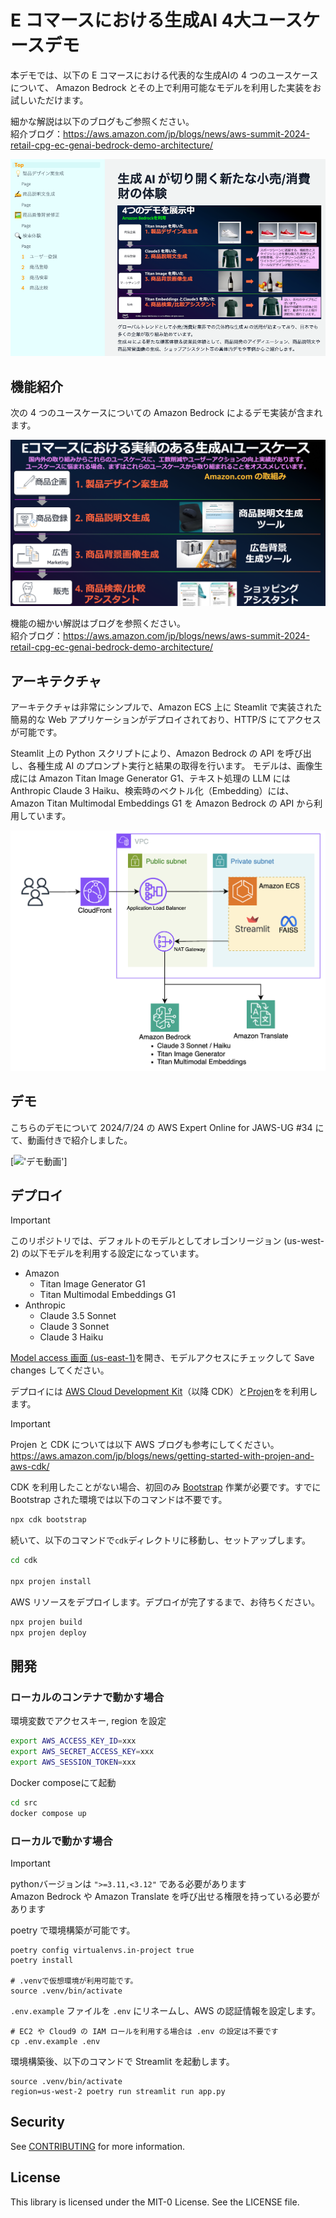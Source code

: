 # E コマースにおける生成AI 4大ユースケースデモ

本デモでは、以下の E コマースにおける代表的な生成AIの 4 つのユースケースについて、 Amazon Bedrock とその上で利用可能なモデルを利用した実装をお試しいただけます。

細かな解説は以下のブログもご参照ください。  
紹介ブログ：https://aws.amazon.com/jp/blogs/news/aws-summit-2024-retail-cpg-ec-genai-bedrock-demo-architecture/

![alt text](./img/streamlit-image.png)


## 機能紹介
次の 4 つのユースケースについての Amazon Bedrock によるデモ実装が含まれます。  

![alt text](img/usecase.png)

機能の細かい解説はブログを参照ください。  
紹介ブログ：https://aws.amazon.com/jp/blogs/news/aws-summit-2024-retail-cpg-ec-genai-bedrock-demo-architecture/

## アーキテクチャ
アーキテクチャは非常にシンプルで、Amazon ECS 上に Steamlit で実装された簡易的な Web アプリケーションがデプロイされており、HTTP/S にてアクセスが可能です。

Steamlit 上の Python スクリプトにより、Amazon Bedrock の API を呼び出し、各種生成 AI のプロンプト実行と結果の取得を行います。
モデルは、画像生成には Amazon Titan Image Generator G1、テキスト処理の LLM には Anthropic Claude 3 Haiku、検索時のベクトル化（Embedding）には、 Amazon Titan Multimodal Embeddings G1 を Amazon Bedrock の API から利用しています。

![picture 1](./img/Architecture.png)  

## デモ
こちらのデモについて 2024/7/24 の AWS Expert Online  for JAWS-UG #34 にて、動画付きで紹介しました。  

[!['デモ動画'](https://youtu.be/6Ud6GgnrU6o?t=840)]

## デプロイ
> [!IMPORTANT]  
> このリポジトリでは、デフォルトのモデルとしてオレゴンリージョン (us-west-2) の以下モデルを利用する設定になっています。  
> - Amazon
>   - Titan Image Generator G1
>   - Titan Multimodal Embeddings G1
> - Anthropic 
>   - Claude 3.5 Sonnet
>   - Claude 3 Sonnet
>   - Claude 3 Haiku  
> 
> [Model access 画面 (us-east-1)](https://us-west-2.console.aws.amazon.com/bedrock/home?region=us-west-2#/modelaccess)を開き、モデルアクセスにチェックして Save changes してください。


デプロイには [AWS Cloud Development Kit](https://aws.amazon.com/jp/cdk/)（以降 CDK）と[Projen](https://github.com/projen/projen)をを利用します。  

> [!IMPORTANT]  
> Projen と CDK については以下 AWS ブログも参考にしてください。  
> https://aws.amazon.com/jp/blogs/news/getting-started-with-projen-and-aws-cdk/  

CDK を利用したことがない場合、初回のみ [Bootstrap](https://docs.aws.amazon.com/ja_jp/cdk/v2/guide/bootstrapping.html) 作業が必要です。すでに Bootstrap された環境では以下のコマンドは不要です。

```bash
npx cdk bootstrap
```

続いて、以下のコマンドで`cdk`ディレクトリに移動し、セットアップします。  

```bash
cd cdk

npx projen install
```

AWS リソースをデプロイします。デプロイが完了するまで、お待ちください。  

```bash
npx projen build
npx projen deploy
```

## 開発

### ローカルのコンテナで動かす場合

環境変数でアクセスキー, region を設定

```bash
export AWS_ACCESS_KEY_ID=xxx
export AWS_SECRET_ACCESS_KEY=xxx
export AWS_SESSION_TOKEN=xxx
```

Docker composeにて起動
```bash
cd src
docker compose up
```

### ローカルで動かす場合

> [!IMPORTANT]  
>pythonバージョンは `">=3.11,<3.12"` である必要があります  
>Amazon Bedrock や Amazon Translate を呼び出せる権限を持っている必要があります  

poetry で環境構築が可能です。  
```
poetry config virtualenvs.in-project true
poetry install

# .venvで仮想環境が利用可能です。
source .venv/bin/activate
```

`.env.example` ファイルを `.env` にリネームし、AWS の認証情報を設定します。
```
# EC2 や Cloud9 の IAM ロールを利用する場合は .env の設定は不要です
cp .env.example .env
```

環境構築後、以下のコマンドで Streamlit を起動します。

```
source .venv/bin/activate
region=us-west-2 poetry run streamlit run app.py
```

## Security

See [CONTRIBUTING](CONTRIBUTING.md#security-issue-notifications) for more information.

## License

This library is licensed under the MIT-0 License. See the LICENSE file.

